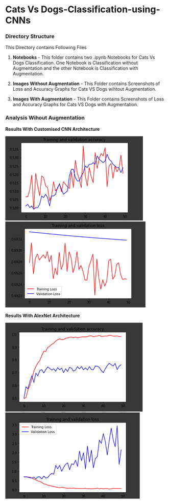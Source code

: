 # Cats Vs Dogs-Classification-using-CNNs

### Directory Structure

This Directory contains Following Files

1. **Notebooks** - This folder contains two .ipynb Notebooks for Cats Vs Dogs Classification. One Notebook is Classification without Augmentation and the other Notebook is Classification with Augmentation.

2. **Images Without Augmentation** - This Folder contains Screenshots of Loss and Acuuracy Graphs for Cats VS Dogs wihtout Augmentation.

3. **Images With Augmentation** - This Folder contains Screenshots of Loss and Accuracy Graphs for Cats VS Dogs with Augmentation.

### Analysis Wihout Augmentation

**Results With Customised CNN Architecture**

![](Images%20wihout%20Augmentation/Custom_Network_Accuracy.PNG)
![](Images%20wihout%20Augmentation/Custom_Nwtwork_Loss.PNG)

**Results With AlexNet Architecture**

![](Images%20wihout%20Augmentation/AlexNet-Accuracy.PNG)
![](Images%20wihout%20Augmentation/AlexNet-Loss.PNG)
